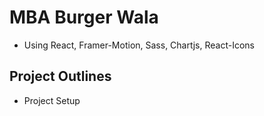 # MBA Burger Wala
- Using React, Framer-Motion, Sass, Chartjs, React-Icons

## Project Outlines
 - Project Setup